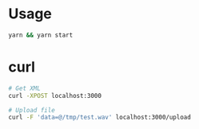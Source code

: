 # Usage

```bash
yarn && yarn start
```

# curl

```bash
# Get XML
curl -XPOST localhost:3000

# Upload file
curl -F 'data=@/tmp/test.wav' localhost:3000/upload
```
